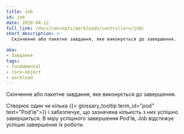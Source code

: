 ```yaml
---
title: Job
id: job
date: 2018-04-12
full_link: /docs/concepts/workloads/controllers/job/
short_description: >
  Скінченне або пакетне завдання, яке виконується до завершення.

aka:
- Завдання
tags:
- fundamental
- core-object
- workload
---
```


Скінченне або пакетне завдання, яке виконується до завершення.

<!--more-->

Створює один чи кілька {{< glossary_tooltip term_id="pod" text="Podʼів">}} і забезпечує, що зазначена кількість з них успішно завершиться. В міру успішного завершення Podʼів, Job відстежує успішні завершення їх роботи.
